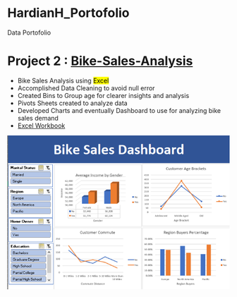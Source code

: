 # HardianH_Portofolio
Data Portofolio



# Project 2 : [Bike-Sales-Analysis](https://github.com/Hash-S-Slasher/Bike-Sales-Analysis)
* Bike Sales Analysis using <mark>Excel</mark>
* Accomplished Data Cleaning to avoid null error
* Created Bins to Group age for clearer insights and analysis
* Pivots Sheets created to analyze data
* Developed Charts and eventually Dashboard to use for analyzing bike sales demand
* [Excel Workbook](https://github.com/Hash-S-Slasher/Bike-Sales-Analysis/blob/main/Excel%20Project%20Dataset.xlsx)

![](https://github.com/Hash-S-Slasher/HardianH_Portofolio/blob/main/Images/Bike%20Sales%20Dashboard.PNG)

